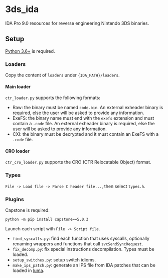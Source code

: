 # 3ds_ida

IDA Pro 9.0 resources for reverse engineering Nintendo 3DS binaries.

## Setup

[Python 3.6+](https://www.python.org/) is required.

### Loaders

Copy the content of `loaders` under `{IDA_PATH}/loaders`.

#### Main loader

`ctr_loader.py` supports the following formats:

- Raw: the binary must be named `code.bin`. An external exheader binary is required, else the user will be asked to provide any information.
- ExeFS: the binary name must end with the `exefs` extension and must contain a `.code` file. An external exheader binary is required, else the user will be asked to provide any information.
- CXI: the binary must be decrypted and it must contain an ExeFS with a `.code` file.

#### CRO loader

`ctr_cro_loader.py` supports the CRO (CTR Relocatable Object) format.

### Types

`File -> Load file -> Parse C header file...`, then select `types.h`.

### Plugins

Capstone is required:

```
python -m pip install capstone==5.0.3
```

Launch each script with `File -> Script file`.

- `find_syscalls.py`: find each function that uses syscalls, optionally renaming wrappers and functions that call `svcSendSyncRequest`.
- `fix_decomp.py`: fix special instructions decompilation. Types must be loaded.
- `setup_switches.py`: setup switch idioms.
- `make_ips_patch.py`: generate an IPS file from IDA patches that can be loaded in [luma](https://github.com/LumaTeam/Luma3DS).